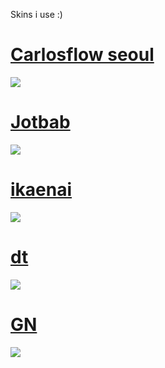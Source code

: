 Skins i use :)

# [Carlosflow seoul](https://drive.google.com/file/d/1I-rwwYbKdMU2Fe8XPyVBh4d6RZFthuld/view?usp=sharing) 
![](https://i.imgur.com/m6WITix.jpeg)
# [Jotbab](https://drive.google.com/file/d/1WDZ1Jn_kez-o4AZjQT_ONH2KINVgQiuR/view?usp=sharing) 
![](https://i.imgur.com/BPxM56K.jpeg)
# [ikaenai](https://drive.google.com/file/d/1EmUILX56BdibP9maEI_yzGhWyu6Yy9rj/view?usp=drive_link) 
![](https://i.imgur.com/YZjkk58.jpeg)
# [dt](https://drive.google.com/file/d/1VZf2xtCt3RDJfPTWkzqouIwQKscaBh_4/view?usp=drive_link) 
![](https://i.imgur.com/hCyeRga.jpeg)
# [GN](https://drive.google.com/file/d/1F-j_XBdgtEAtRLmEBfTwFhSHkYLyKbw7/view?usp=drive_link) 
![](https://i.imgur.com/XXnNjsr.jpeg)

